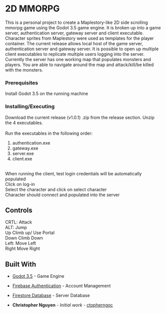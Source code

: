 # 2D MMORPG

This is a personal project to create a Maplestory-like 2D side scrolling mmorpg game using the Godot 3.5 game engine. It is broken up into a game server, authentication server, gateway server and client executable.
Character sprites from Maplestory were used as templates for the player container. The current release allows local host of the game server, authentication server and gateway server. It is possible to open up multiple
client executables to replicate multiple users logging into the server. Currently the server has one working map that populates monsters and players. You are able to navigate around the map and attack/kill/be killed with
the monsters.

### Prerequisites

Install Godot 3.5 on the running machine

### Installing/Executing

Download the current release (v1.0.1) .zip from the release section.
Unzip the 4 executables.<br />
<br />
Run the executables in the following order:<br />
1. authentication.exe<br />
2. gateway.exe<br />
3. server.exe<br />
4. client.exe<br />
<br />
When running the client, test login credentials will be automatically populated<br />
Click on log-in<br />
Select the character and click on select character<br />
Character should connect and populated into the server<br />


## Controls

CRTL: Attack<br />
ALT:     Jump<br />
Up       Climb up/ Use Portal<br />
Down     Climb Down<br />
Left:    Move Left<br />
Right    Move Right<br />

## Built With

* [Godot 3.5](https://godotengine.org/article/godot-3-5-cant-stop-wont-stop/) - Game Engine
* [Firebase Authentication](https://firebase.google.com/products/auth) - Account Management
* [Firestore Database](https://firebase.google.com/products/storage) - Server Database

* **Christopher Nguyen** - *Initial work* - [ctopherngoc](https://github.com/ctopherngoc)

